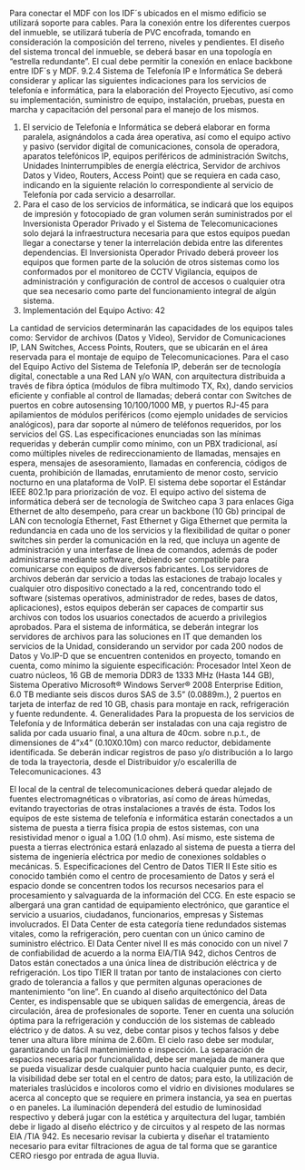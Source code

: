 Para conectar el MDF con los IDF´s ubicados en el mismo edificio se utilizará soporte para cables.
Para la conexión entre los diferentes cuerpos del inmueble, se utilizará tubería de PVC encofrada,
tomando en consideración la composición del terreno, niveles y pendientes.
El diseño del sistema troncal del inmueble, se deberá basar en una topología en “estrella
redundante”. El cual debe permitir la conexión en enlace backbone entre IDF´s y MDF.
9.2.4 Sistema de Telefonía IP e Informática
Se deberá considerar y aplicar las siguientes indicaciones para los servicios de telefonía e
informática, para la elaboración del Proyecto Ejecutivo, así como su implementación, suministro de
equipo, instalación, pruebas, puesta en marcha y capacitación del personal para el manejo de los
mismos.
1. El servicio de Telefonía e Informática se deberá elaborar en forma paralela, asignándolos a
cada área operativa, así como el equipo activo y pasivo (servidor digital de comunicaciones,
consola de operadora, aparatos telefónicos IP, equipos periféricos de administración
Switchs, Unidades Ininterrumpibles de energía eléctrica, Servidor de archivos Datos y Video,
Routers, Access Point) que se requiera en cada caso, indicando en la siguiente relación lo
correspondiente al servicio de Telefonía por cada servicio a desarrollar.
2. Para el caso de los servicios de informática, se indicará que los equipos de impresión y
fotocopiado de gran volumen serán suministrados por el Inversionista Operador Privado y el
Sistema de Telecomunicaciones solo dejará la infraestructura necesaria para que estos
equipos puedan llegar a conectarse y tener la interrelación debida entre las diferentes
dependencias. El Inversionista Operador Privado deberá proveer los equipos que formen
parte de la solución de otros sistemas como los conformados por el monitoreo de CCTV
Vigilancia, equipos de administración y configuración de control de accesos o cualquier otra
que sea necesario como parte del funcionamiento integral de algún sistema.
3. Implementación del Equipo Activo:
42

La cantidad de servicios determinarán las capacidades de los equipos tales como: Servidor de
archivos (Datos y Video), Servidor de Comunicaciones IP, LAN Switches, Access Points, Routers,
que se ubicarán en el área reservada para el montaje de equipo de Telecomunicaciones.
Para el caso del Equipo Activo del Sistema de Telefonía IP, deberán ser de tecnología digital,
conectable a una Red LAN y/o WAN, con arquitectura distribuida a través de fibra óptica (módulos
de fibra multimodo TX, Rx), dando servicios eficiente y confiable al control de llamadas; deberá
contar con Switches de puertos en cobre autosensing 10/100/1000 MB, y puertos RJ-45 para
apilamientos de módulos periféricos (como ejemplo unidades de servicios analógicos), para dar
soporte al número de teléfonos requeridos, por los servicios del GS.
Las especificaciones enunciadas son las mínimas requeridas y deberán cumplir como mínimo, con
un PBX tradicional, así como múltiples niveles de redireccionamiento de llamadas, mensajes en
espera, mensajes de asesoramiento, llamadas en conferencia, códigos de cuenta, prohibición de
llamadas, enrutamiento de menor costo, servicio nocturno en una plataforma de VoIP. El sistema
debe soportar el Estándar IEEE 802.1p para priorización de voz.
El equipo activo del sistema de informática deberá ser de tecnología de Switcheo capa 3 para
enlaces Giga Ethernet de alto desempeño, para crear un backbone (10 Gb) principal de LAN con
tecnología Ethernet, Fast Ethernet y Giga Ethernet que permita la redundancia en cada uno de los
servicios y la flexibilidad de quitar o poner switches sin perder la comunicación en la red, que incluya
un agente de administración y una interfase de línea de comandos, además de poder administrarse
mediante software, debiendo ser compatible para comunicarse con equipos de diversos fabricantes.
Los servidores de archivos deberán dar servicio a todas las estaciones de trabajo locales y cualquier
otro dispositivo conectado a la red, concentrando todo el software (sistemas operativos,
administrador de redes, bases de datos, aplicaciones), estos equipos deberán ser capaces de
compartir sus archivos con todos los usuarios conectados de acuerdo a privilegios aprobados.
Para el sistema de informática, se deberán integrar los servidores de archivos para las soluciones en
IT que demanden los servicios de la Unidad, considerando un servidor por cada 200 nodos de Datos
y Vo.IP-D que se encuentren contenidos en proyecto, tomando en cuenta, como mínimo la siguiente
especificación: Procesador Intel Xeon de cuatro núcleos, 16 GB de memoria DDR3 de 1333 MHz
(Hasta 144 GB), Sistema Operativo Microsoft® Windows Server® 2008 Enterprise Edition, 6.0 TB
mediante seis discos duros SAS de 3.5” (0.0889m.), 2 puertos en tarjeta de interfaz de red 10 GB,
chasis para montaje en rack, refrigeración y fuente redundente.
4. Generalidades
Para la propuesta de los servicios de Telefonía y de Informática deberán ser instaladas con una caja
registro de salida por cada usuario final, a una altura de 40cm. sobre n.p.t., de dimensiones de 4”x4”
(0.10X0.10m) con marco reductor, debidamente identificada.
Se deberán indicar registros de paso y/o distribución a lo largo de toda la trayectoria, desde el
Distribuidor y/o escalerilla de Telecomunicaciones.
43

El local de la central de telecomunicaciones deberá quedar alejado de fuentes electromagnéticas o
vibratorias, así como de áreas húmedas, evitando trayectorias de otras instalaciones a través de
ésta.
Todos los equipos de este sistema de telefonía e informática estarán conectados a un sistema de
puesta a tierra física propia de estos sistemas, con una resistividad menor o igual a 1.0Ω (1.0 ohm).
Así mismo, este sistema de puesta a tierras electrónica estará enlazado al sistema de puesta a tierra
del sistema de ingeniería eléctrica por medio de conexiones soldables o mecánicas.
5. Especificaciones del Centro de Datos TIER II
Este sitio es conocido también como el centro de procesamiento de Datos y será el espacio donde
se concentren todos los recursos necesarios para el procesamiento y salvaguarda de la información
del CCG.
En este espacio se albergará una gran cantidad de equipamiento electrónico, que garantice el
servicio a usuarios, ciudadanos, funcionarios, empresas y Sistemas involucrados.
El Data Center de esta categoría tiene redundados sistemas vitales, como la refrigeración, pero
cuentan con un único camino de suministro eléctrico.
El Data Center nivel II es más conocido con un nivel 7 de confiabilidad de acuerdo a la norma
EIA/TIA 942, dichos Centros de Datos están conectados a una única línea de distribución eléctrica y
de refrigeración. Los tipo TIER II tratan por tanto de instalaciones con cierto grado de tolerancia a
fallos y que permiten algunas operaciones de mantenimiento “on line”.
En cuando al diseño arquitectónico del Data Center, es indispensable que se ubiquen salidas de
emergencia, áreas de circulación, área de profesionales de soporte. Tener en cuenta una solución
óptima para la refrigeración y conducción de los sistemas de cableado eléctrico y de datos. A su vez,
debe contar pisos y techos falsos y debe tener una altura libre mínima de 2.60m. El cielo raso debe
ser modular, garantizando un fácil mantenimiento e inspección.
La separación de espacios necesaria por funcionalidad, debe ser manejada de manera que se
pueda visualizar desde cualquier punto hacia cualquier punto, es decir, la visibilidad debe ser total en
el centro de datos; para esto, la utilización de materiales traslúcidos e incoloros como el vidrio en
divisiones modulares se acerca al concepto que se requiere en primera instancia, ya sea en puertas
o en paneles.
La iluminación dependerá del estudio de luminosidad respectivo y deberá jugar con la estética y
arquitectura del lugar, también debe ir ligado al diseño eléctrico y de circuitos y al respeto de las
normas EIA /TIA 942.
Es necesario revisar la cubierta y diseñar el tratamiento necesario para evitar filtraciones de agua de
tal forma que se garantice CERO riesgo por entrada de agua lluvia.
